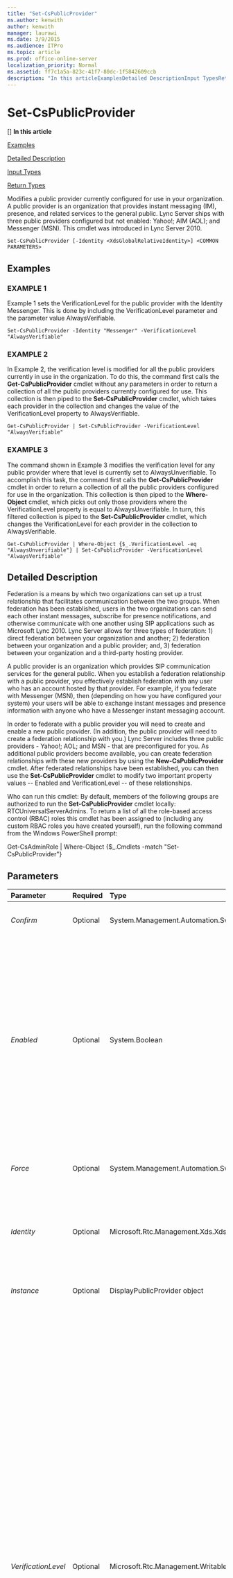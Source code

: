 ```yaml
---
title: "Set-CsPublicProvider"
ms.author: kenwith
author: kenwith
manager: laurawi
ms.date: 3/9/2015
ms.audience: ITPro
ms.topic: article
ms.prod: office-online-server
localization_priority: Normal
ms.assetid: ff7c1a5a-823c-41f7-80dc-1f5842609ccb
description: "In this articleExamplesDetailed DescriptionInput TypesReturn Types"
---
```


# Set-CsPublicProvider
[]
 **In this article**
  
[Examples](#sectionSection0)
  
[Detailed Description](#sectionSection1)
  
[Input Types](#sectionSection2)
  
[Return Types](#sectionSection3)
  
Modifies a public provider currently configured for use in your organization. A public provider is an organization that provides instant messaging (IM), presence, and related services to the general public. Lync Server ships with three public providers configured but not enabled: Yahoo!; AIM (AOL); and Messenger (MSN). This cmdlet was introduced in Lync Server 2010.
  
```
Set-CsPublicProvider [-Identity <XdsGlobalRelativeIdentity>] <COMMON PARAMETERS>
```

## Examples
<a name="sectionSection0"> </a>

### EXAMPLE 1

Example 1 sets the VerificationLevel for the public provider with the Identity Messenger. This is done by including the VerificationLevel parameter and the parameter value AlwaysVerifiable.
  
```
Set-CsPublicProvider -Identity "Messenger" -VerificationLevel "AlwaysVerifiable"
```

### EXAMPLE 2

In Example 2, the verification level is modified for all the public providers currently in use in the organization. To do this, the command first calls the **Get-CsPublicProvider** cmdlet without any parameters in order to return a collection of all the public providers currently configured for use. This collection is then piped to the **Set-CsPublicProvider** cmdlet, which takes each provider in the collection and changes the value of the VerificationLevel property to AlwaysVerifiable. 
  
```
Get-CsPublicProvider | Set-CsPublicProvider -VerificationLevel "AlwaysVerifiable"
```

### EXAMPLE 3

The command shown in Example 3 modifies the verification level for any public provider where that level is currently set to AlwaysUnverifiable. To accomplish this task, the command first calls the **Get-CsPublicProvider** cmdlet in order to return a collection of all the public providers configured for use in the organization. This collection is then piped to the **Where-Object** cmdlet, which picks out only those providers where the VerificationLevel property is equal to AlwaysUnverifiable. In turn, this filtered collection is piped to the **Set-CsPublicProvider** cmdlet, which changes the VerificationLevel for each provider in the collection to AlwaysVerifiable. 
  
```
Get-CsPublicProvider | Where-Object {$_.VerificationLevel -eq "AlwaysUnverifiable"} | Set-CsPublicProvider -VerificationLevel "AlwaysVerifiable"
```

## Detailed Description
<a name="sectionSection1"> </a>

Federation is a means by which two organizations can set up a trust relationship that facilitates communication between the two groups. When federation has been established, users in the two organizations can send each other instant messages, subscribe for presence notifications, and otherwise communicate with one another using SIP applications such as Microsoft Lync 2010. Lync Server allows for three types of federation: 1) direct federation between your organization and another; 2) federation between your organization and a public provider; and, 3) federation between your organization and a third-party hosting provider.
  
A public provider is an organization which provides SIP communication services for the general public. When you establish a federation relationship with a public provider, you effectively establish federation with any user who has an account hosted by that provider. For example, if you federate with Messenger (MSN), then (depending on how you have configured your system) your users will be able to exchange instant messages and presence information with anyone who have a Messenger instant messaging account.
  
In order to federate with a public provider you will need to create and enable a new public provider. (In addition, the public provider will need to create a federation relationship with you.) Lync Server includes three public providers - Yahoo!; AOL; and MSN - that are preconfigured for you. As additional public providers become available, you can create federation relationships with these new providers by using the **New-CsPublicProvider** cmdlet. After federated relationships have been established, you can then use the **Set-CsPublicProvider** cmdlet to modify two important property values -- Enabled and VerificationLevel -- of these relationships. 
  
Who can run this cmdlet: By default, members of the following groups are authorized to run the **Set-CsPublicProvider** cmdlet locally: RTCUniversalServerAdmins. To return a list of all the role-based access control (RBAC) roles this cmdlet has been assigned to (including any custom RBAC roles you have created yourself), run the following command from the Windows PowerShell prompt: 
  
Get-CsAdminRole | Where-Object {$_.Cmdlets -match "Set-CsPublicProvider"}
  
## Parameters
<a name="sectionSection1"> </a>

|**Parameter**|**Required**|**Type**|**Description**|
|:-----|:-----|:-----|:-----|
| _Confirm_ <br/> |Optional  <br/> |System.Management.Automation.SwitchParameter  <br/> |Prompts you for confirmation before executing the command.  <br/> |
| _Enabled_ <br/> |Optional  <br/> |System.Boolean  <br/> |Indicates whether or not the federation relationship between your organization and the public provider is active. If set to True, users in your organization will be able to exchange instant messages and presence information with users who have accounts hosted on the public provider. If set to False, users in your organization will not be able to exchange instant messages and presence information with users who have accounts hosted on the public provider.  <br/> |
| _Force_ <br/> |Optional  <br/> |System.Management.Automation.SwitchParameter  <br/> |Suppresses any confirmation prompts or non-fatal error messages that might occur when you run the cmdlet.  <br/> |
| _Identity_ <br/> |Optional  <br/> |Microsoft.Rtc.Management.Xds.XdsGlobalRelativeIdentity  <br/> |Unique identifier for the public provider to be modified. The Identity is typically the name of the website providing the services (for example, Yahoo!; AOL; MSN; etc.).  <br/> |
| _Instance_ <br/> |Optional  <br/> |DisplayPublicProvider object  <br/> |Allows you to pass a reference to an object to the cmdlet rather than set individual parameter values.  <br/> |
| _VerificationLevel_ <br/> |Optional  <br/> |Microsoft.Rtc.Management.WritableConfig.Settings.Edge.VerificationLevelType  <br/> |Indicates how (or if) messages sent from a public provider are verified to ensure that they were sent from that provider. The VerificationLevel must be set to one of the following values:  <br/> AlwaysVerifiable. All messages purportedly sent from this provider will be accepted. If a verification header is not found in the message it will be added by Lync Server. This is the default value.  <br/> AlwaysUnverifiable. All messages purportedly sent from a public provider are considered unverified. They will be delivered only if they were sent from a person who is on the recipient's Contacts list. For example, if Ken Myer is on your Contacts list you will be able to receive messages from him. If Pilar Ackerman is not on your Contacts list then you will not be able to receive messages from her. Note that Lync 2013 users can manually override this setting, thereby allowing themselves to receive messages people not on their Contacts list.  <br/> UseSourceVerification. Uses the verification header added to the message by the public provider. If the verification information is missing the message will be rejected. This value has been deprecated for use in Lync Server 2013.  <br/> |
| _WhatIf_ <br/> |Optional  <br/> |System.Management.Automation.SwitchParameter  <br/> |Describes what would happen if you executed the command without actually executing the command.  <br/> |
   
## Input Types
<a name="sectionSection2"> </a>

Microsoft.Rtc.Management.WritableConfig.Settings.Edge.DisplayPublicProvider object. The **Set-CsPublicProvider** cmdlet accepts pipelined instances of the public provider object. 
  
## Return Types
<a name="sectionSection3"> </a>

The **Set-CsPublicProvider** cmdlet does not return a value or object. Instead, the cmdlet configures instances of the Microsoft.Rtc.Management.WritableConfig.Settings.Edge.DisplayPublicProvider object. 
  
## See also
<a name="sectionSection3"> </a>

#### 

[Disable-CsPublicProvider](disable-cspublicprovider.md)
  
[Enable-CsPublicProvider](enable-cspublicprovider.md)
  
[Get-CsPublicProvider](get-cspublicprovider.md)
  
[New-CsPublicProvider](new-cspublicprovider.md)
  
[Remove-CsPublicProvider](remove-cspublicprovider.md)

